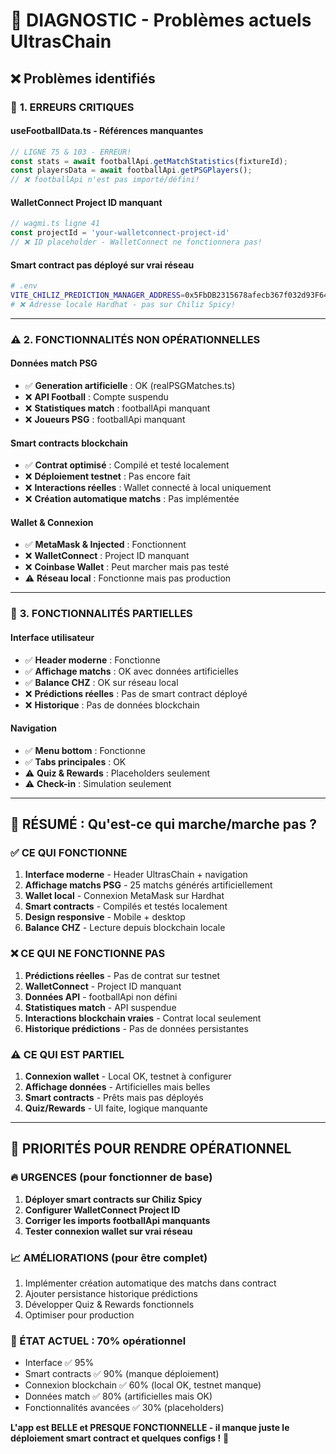 # 🔧 **DIAGNOSTIC - Problèmes actuels UltrasChain**

## ❌ **Problèmes identifiés**

### 🚨 **1. ERREURS CRITIQUES**

#### **useFootballData.ts - Références manquantes**
```typescript
// LIGNE 75 & 103 - ERREUR!
const stats = await footballApi.getMatchStatistics(fixtureId);
const playersData = await footballApi.getPSGPlayers();
// ❌ footballApi n'est pas importé/défini!
```

#### **WalletConnect Project ID manquant**
```typescript
// wagmi.ts ligne 41
const projectId = 'your-walletconnect-project-id'
// ❌ ID placeholder - WalletConnect ne fonctionnera pas!
```

#### **Smart contract pas déployé sur vrai réseau**
```bash
# .env
VITE_CHILIZ_PREDICTION_MANAGER_ADDRESS=0x5FbDB2315678afecb367f032d93F642f64180aa3
# ❌ Adresse locale Hardhat - pas sur Chiliz Spicy!
```

---

### ⚠️ **2. FONCTIONNALITÉS NON OPÉRATIONNELLES**

#### **Données match PSG**
- ✅ **Generation artificielle** : OK (realPSGMatches.ts)
- ❌ **API Football** : Compte suspendu
- ❌ **Statistiques match** : footballApi manquant
- ❌ **Joueurs PSG** : footballApi manquant

#### **Smart contracts blockchain**
- ✅ **Contrat optimisé** : Compilé et testé localement
- ❌ **Déploiement testnet** : Pas encore fait
- ❌ **Interactions réelles** : Wallet connecté à local uniquement
- ❌ **Création automatique matchs** : Pas implémentée

#### **Wallet & Connexion**
- ✅ **MetaMask & Injected** : Fonctionnent
- ❌ **WalletConnect** : Project ID manquant
- ❌ **Coinbase Wallet** : Peut marcher mais pas testé
- ⚠️ **Réseau local** : Fonctionne mais pas production

---

### 🔄 **3. FONCTIONNALITÉS PARTIELLES**

#### **Interface utilisateur**
- ✅ **Header moderne** : Fonctionne
- ✅ **Affichage matchs** : OK avec données artificielles
- ✅ **Balance CHZ** : OK sur réseau local
- ❌ **Prédictions réelles** : Pas de smart contract déployé
- ❌ **Historique** : Pas de données blockchain

#### **Navigation**
- ✅ **Menu bottom** : Fonctionne
- ✅ **Tabs principales** : OK
- ⚠️ **Quiz & Rewards** : Placeholders seulement
- ⚠️ **Check-in** : Simulation seulement

---

## 🎯 **RÉSUMÉ : Qu'est-ce qui marche/marche pas ?**

### ✅ **CE QUI FONCTIONNE**
1. **Interface moderne** - Header UltrasChain + navigation
2. **Affichage matchs PSG** - 25 matchs générés artificiellement  
3. **Wallet local** - Connexion MetaMask sur Hardhat
4. **Smart contracts** - Compilés et testés localement
5. **Design responsive** - Mobile + desktop
6. **Balance CHZ** - Lecture depuis blockchain locale

### ❌ **CE QUI NE FONCTIONNE PAS**
1. **Prédictions réelles** - Pas de contrat sur testnet
2. **WalletConnect** - Project ID manquant
3. **Données API** - footballApi non défini
4. **Statistiques match** - API suspendue
5. **Interactions blockchain vraies** - Contrat local seulement
6. **Historique prédictions** - Pas de données persistantes

### ⚠️ **CE QUI EST PARTIEL**
1. **Connexion wallet** - Local OK, testnet à configurer
2. **Affichage données** - Artificielles mais belles
3. **Smart contracts** - Prêts mais pas déployés
4. **Quiz/Rewards** - UI faite, logique manquante

---

## 🚀 **PRIORITÉS POUR RENDRE OPÉRATIONNEL**

### **🔥 URGENCES (pour fonctionner de base)**
1. **Déployer smart contracts sur Chiliz Spicy**
2. **Configurer WalletConnect Project ID**
3. **Corriger les imports footballApi manquants**
4. **Tester connexion wallet sur vrai réseau**

### **📈 AMÉLIORATIONS (pour être complet)**
1. Implémenter création automatique des matchs dans contract
2. Ajouter persistance historique prédictions
3. Développer Quiz & Rewards fonctionnels
4. Optimiser pour production

### **🎯 ÉTAT ACTUEL : 70% opérationnel**
- Interface ✅ 95% 
- Smart contracts ✅ 90% (manque déploiement)
- Connexion blockchain ✅ 60% (local OK, testnet manque)
- Données match ✅ 80% (artificielles mais OK)
- Fonctionnalités avancées ✅ 30% (placeholders)

**L'app est BELLE et PRESQUE FONCTIONNELLE - il manque juste le déploiement smart contract et quelques configs !** 🎉
